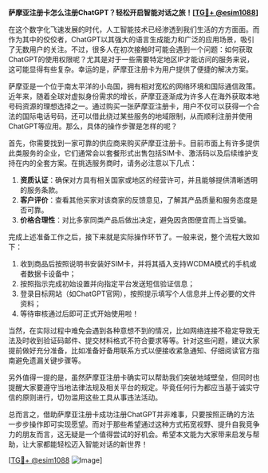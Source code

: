 **萨摩亚注册卡怎么注册ChatGPT？轻松开启智能对话之旅！[[TG💪+ @esim1088](https://t.me/s/esim1088)]**

在这个数字化飞速发展的时代，人工智能技术已经渗透到我们生活的方方面面。而作为其中的佼佼者，ChatGPT以其强大的语言生成能力和广泛的应用场景，吸引了无数用户的关注。不过，很多人在初次接触时可能会遇到一个问题：如何获取ChatGPT的使用权限呢？尤其是对于一些需要特定地区IP才能访问的服务来说，这可能显得有些复杂。幸运的是，萨摩亚注册卡为用户提供了便捷的解决方案。

萨摩亚是一个位于南太平洋的小岛国，拥有相对宽松的网络环境和国际通信政策。近年来，随着全球对虚拟身份需求的增长，萨摩亚逐渐成为许多人在海外获取本地号码资源的理想选择之一。通过购买一张萨摩亚注册卡，用户不仅可以获得一个合法的国际电话号码，还可以借此绕过某些服务的地域限制，从而顺利注册并使用ChatGPT等应用。那么，具体的操作步骤是怎样的呢？

首先，你需要找到一家可靠的供应商来购买萨摩亚注册卡。目前市面上有许多提供此类服务的企业，它们通常会以套餐形式出售包括SIM卡、激活码以及后续维护支持在内的全套方案。在挑选服务商时，请务必注意以下几点：

1. **资质认证**：确保对方具有相关国家或地区的经营许可，并且能够提供清晰透明的服务条款。
2. **客户评价**：查看其他买家对该商家的反馈意见，了解其产品质量和服务态度是否可靠。
3. **价格合理性**：对比多家同类产品后做出决定，避免因贪图便宜而上当受骗。

完成上述准备工作之后，接下来就是实际操作环节了。一般来说，整个流程大致如下：

1. 收到商品后按照说明书安装好SIM卡，并将其插入支持WCDMA模式的手机或者数据卡设备中；
2. 按照指示完成初始设置并向指定平台发送短信验证信息；
3. 登录目标网站（如ChatGPT官网），按照提示填写个人信息并上传必要的文件资料；
4. 等待审核通过后即可正式开始使用啦！

当然，在实际过程中难免会遇到各种意想不到的情况，比如网络连接不稳定导致无法及时收到验证码邮件、提交材料格式不符合要求等等。针对这些问题，建议大家提前做好充分准备，比如准备好备用联系方式以便接收紧急通知、仔细阅读官方指南避免遗漏关键步骤等。

另外值得一提的是，虽然萨摩亚注册卡确实可以帮助我们突破地域壁垒，但同时也提醒大家要遵守当地法律法规及相关平台的规定。毕竟任何行为都应当基于诚实守信的原则进行，切勿滥用这些工具从事违法活动。

总而言之，借助萨摩亚注册卡成功注册ChatGPT并非难事，只要按照正确的方法一步步操作即可实现愿望。而对于那些希望通过这种方式拓宽视野、提升自我竞争力的朋友而言，这无疑是一个值得尝试的好机会。希望本文能为大家带来启发与帮助，让大家都能轻松迈入智能对话的新世界！

[[TG💪+ @esim1088](https://t.me/s/esim1088) ![Image](https://i.postimg.cc/4NQfJmqS/Snipaste-2025-05-13-00-14-12.png)]